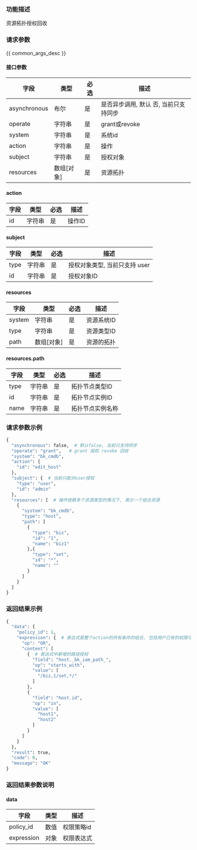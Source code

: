 ### 功能描述

资源拓扑授权回收

### 请求参数

{{ common_args_desc }}

#### 接口参数

| 字段      |  类型      | 必选   |  描述      |
|-----------|------------|--------|------------|
| asynchronous |  布尔  | 是   | 是否异步调用, 默认 否, 当前只支持同步 |
| operate |  字符串   | 是   | grant或revoke |
| system |  字符串  | 是   | 系统id |
| action |  字符串   | 是   | 操作 |
| subject |  字符串   | 是   | 授权对象 |
| resources |  数组[对象]   | 是   | 资源拓扑 |

#### action

| 字段      |  类型      | 必选   |  描述      |
|-----------|------------|--------|------------|
| id    |  字符串  | 是   | 操作ID |

#### subject

| 字段      |  类型      | 必选   |  描述      |
|-----------|------------|--------|------------|
| type    |  字符串  | 是   | 授权对象类型, 当前只支持 user |
| id    |  字符串  | 是   | 授权对象ID |

#### resources

| 字段      |  类型      | 必选   |  描述      |
|-----------|------------|--------|------------|
| system |  字符串  | 是   | 资源系统ID |
| type |  字符串  | 是   | 资源类型ID |
| path | 数组[对象] | 是 | 资源的拓扑 |

#### resources.path

| 字段      |  类型      | 必选   |  描述      |
|-----------|------------|--------|------------|
| type |  字符串  | 是   | 拓扑节点类型ID |
| id | 字符串 | 是 | 拓扑节点实例ID |
| name | 字符串 | 是 | 拓扑节点实例名称 |

### 请求参数示例

```python
{
  "asynchronous": false,  # 默认false, 当前只支持同步
  "operate": "grant",   # grant 授权 revoke 回收
  "system": "bk_cmdb",
  "action": {
    "id": "edit_host"
  },
  "subject": {  # 当前只能对user授权
    "type": "user",
    "id": "admin"
  },
  "resources": [  # 操作依赖多个资源类型的情况下, 表示一个组合资源
    {
      "system": "bk_cmdb",
      "type": "host",
      "path": [
        {
          "type": "biz",
          "id": "1",
          "name": "biz1"
        },{
          "type": "set",
          "id": "*",
          "name": ""
        }
      ]
    }
  ]
}
```

### 返回结果示例

```python
{
  "data": {
    "policy_id": 1,
    "expression": {  # 表达式是整个action的所有条件的组合, 包括用户已有的权限与新增的path授权的条件
      "op": "OR",
      "content": [
        {  # 表达式中新增的路径授权
          "field": "host._bk_iam_path_",
          "op": "starts_with",
          "value": [
            "/biz,1/set,*/"
          ]
        },
        {
          "field": "host.id",
          "op": "in",
          "value": [
            "host1",
            "host2"
          ]
        }
      ]
    }
  },
  "result": true,
  "code": 0,
  "message": "OK"
}
```

### 返回结果参数说明

#### data

| 字段      | 类型      | 描述      |
|-----------|-----------|-----------|
| policy_id   | 数值     | 权限策略id |
| expression   | 对象     | 权限表达式 |
